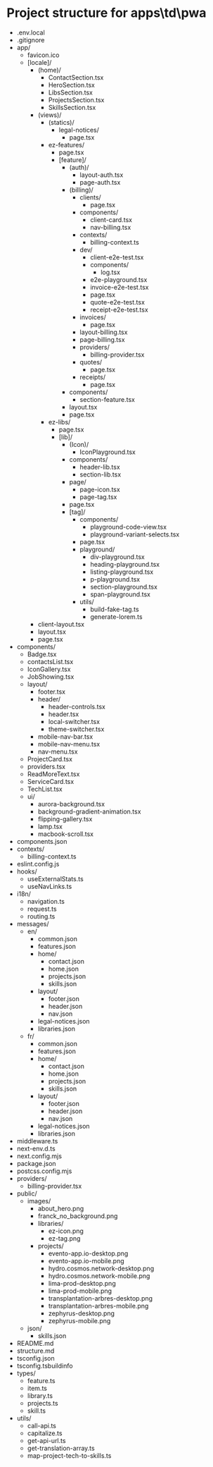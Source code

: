 # Project structure for apps\td\pwa

- .env.local
- .gitignore
- app/
  - favicon.ico
  - [locale]/
    - (home)/
      - ContactSection.tsx
      - HeroSection.tsx
      - LibsSection.tsx
      - ProjectsSection.tsx
      - SkillsSection.tsx
    - (views)/
      - (statics)/
        - legal-notices/
          - page.tsx
      - ez-features/
        - page.tsx
        - [feature]/
          - (auth)/
            - layout-auth.tsx
            - page-auth.tsx
          - (billing)/
            - clients/
              - page.tsx
            - components/
              - client-card.tsx
              - nav-billing.tsx
            - contexts/
              - billing-context.ts
            - dev/
              - client-e2e-test.tsx
              - components/
                - log.tsx
              - e2e-playground.tsx
              - invoice-e2e-test.tsx
              - page.tsx
              - quote-e2e-test.tsx
              - receipt-e2e-test.tsx
            - invoices/
              - page.tsx
            - layout-billing.tsx
            - page-billing.tsx
            - providers/
              - billing-provider.tsx
            - quotes/
              - page.tsx
            - receipts/
              - page.tsx
          - components/
            - section-feature.tsx
          - layout.tsx
          - page.tsx
      - ez-libs/
        - page.tsx
        - [lib]/
          - (Icon)/
            - IconPlayground.tsx
          - components/
            - header-lib.tsx
            - section-lib.tsx
          - page/
            - page-icon.tsx
            - page-tag.tsx
          - page.tsx
          - [tag]/
            - components/
              - playground-code-view.tsx
              - playground-variant-selects.tsx
            - page.tsx
            - playground/
              - div-playground.tsx
              - heading-playground.tsx
              - listing-playground.tsx
              - p-playground.tsx
              - section-playground.tsx
              - span-playground.tsx
            - utils/
              - build-fake-tag.ts
              - generate-lorem.ts
    - client-layout.tsx
    - layout.tsx
    - page.tsx
- components/
  - Badge.tsx
  - contactsList.tsx
  - IconGallery.tsx
  - JobShowing.tsx
  - layout/
    - footer.tsx
    - header/
      - header-controls.tsx
      - header.tsx
      - local-switcher.tsx
      - theme-switcher.tsx
    - mobile-nav-bar.tsx
    - mobile-nav-menu.tsx
    - nav-menu.tsx
  - ProjectCard.tsx
  - providers.tsx
  - ReadMoreText.tsx
  - ServiceCard.tsx
  - TechList.tsx
  - ui/
    - aurora-background.tsx
    - background-gradient-animation.tsx
    - flipping-gallery.tsx
    - lamp.tsx
    - macbook-scroll.tsx
- components.json
- contexts/
  - billing-context.ts
- eslint.config.js
- hooks/
  - useExternalStats.ts
  - useNavLinks.ts
- i18n/
  - navigation.ts
  - request.ts
  - routing.ts
- messages/
  - en/
    - common.json
    - features.json
    - home/
      - contact.json
      - home.json
      - projects.json
      - skills.json
    - layout/
      - footer.json
      - header.json
      - nav.json
    - legal-notices.json
    - libraries.json
  - fr/
    - common.json
    - features.json
    - home/
      - contact.json
      - home.json
      - projects.json
      - skills.json
    - layout/
      - footer.json
      - header.json
      - nav.json
    - legal-notices.json
    - libraries.json
- middleware.ts
- next-env.d.ts
- next.config.mjs
- package.json
- postcss.config.mjs
- providers/
  - billing-provider.tsx
- public/
  - images/
    - about_hero.png
    - franck_no_background.png
    - libraries/
      - ez-icon.png
      - ez-tag.png
    - projects/
      - evento-app.io-desktop.png
      - evento-app.io-mobile.png
      - hydro.cosmos.network-desktop.png
      - hydro.cosmos.network-mobile.png
      - lima-prod-desktop.png
      - lima-prod-mobile.png
      - transplantation-arbres-desktop.png
      - transplantation-arbres-mobile.png
      - zephyrus-desktop.png
      - zephyrus-mobile.png
  - json/
    - skills.json
- README.md
- structure.md
- tsconfig.json
- tsconfig.tsbuildinfo
- types/
  - feature.ts
  - item.ts
  - library.ts
  - projects.ts
  - skill.ts
- utils/
  - call-api.ts
  - capitalize.ts
  - get-api-url.ts
  - get-translation-array.ts
  - map-project-tech-to-skills.ts
